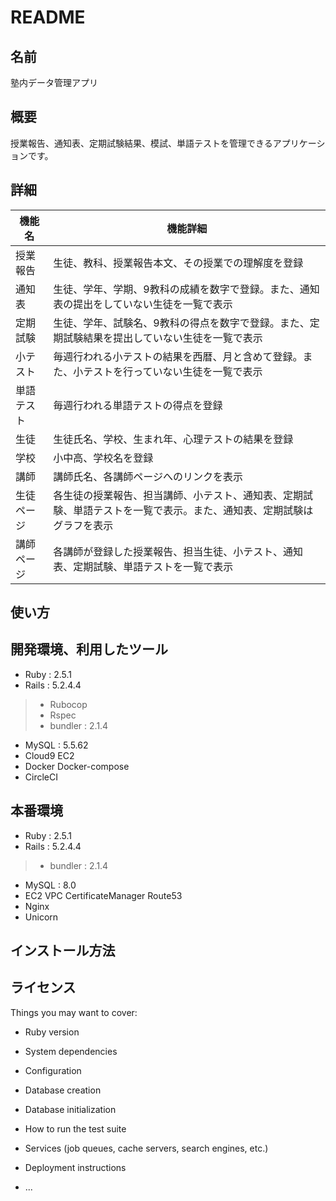 # README

## 名前

塾内データ管理アプリ

## 概要

授業報告、通知表、定期試験結果、模試、単語テストを管理できるアプリケーションです。

## 詳細 

| 機能名 | 機能詳細 |
| ------------- | ------------- |
| 授業報告  | 生徒、教科、授業報告本文、その授業での理解度を登録  |
| 通知表  | 生徒、学年、学期、9教科の成績を数字で登録。また、通知表の提出をしていない生徒を一覧で表示  |
| 定期試験  | 生徒、学年、試験名、9教科の得点を数字で登録。また、定期試験結果を提出していない生徒を一覧で表示  |
| 小テスト  | 毎週行われる小テストの結果を西暦、月と含めて登録。また、小テストを行っていない生徒を一覧で表示  |
| 単語テスト  | 毎週行われる単語テストの得点を登録  |
| 生徒  | 生徒氏名、学校、生まれ年、心理テストの結果を登録  |
| 学校  | 小中高、学校名を登録  |
| 講師  | 講師氏名、各講師ページへのリンクを表示  |
| 生徒ページ  | 各生徒の授業報告、担当講師、小テスト、通知表、定期試験、単語テストを一覧で表示。また、通知表、定期試験はグラフを表示  |
| 講師ページ  | 各講師が登録した授業報告、担当生徒、小テスト、通知表、定期試験、単語テストを一覧で表示  |

## 使い方

## 開発環境、利用したツール

- Ruby : 2.5.1
- Rails : 5.2.4.4
> - Rubocop
> - Rspec
> - bundler : 2.1.4
- MySQL : 5.5.62
- Cloud9 EC2
- Docker Docker-compose
- CircleCI

## 本番環境

- Ruby : 2.5.1
- Rails : 5.2.4.4
> - bundler : 2.1.4
- MySQL : 8.0
- EC2 VPC CertificateManager Route53
- Nginx
- Unicorn

## インストール方法

## ライセンス

Things you may want to cover:

* Ruby version

* System dependencies

* Configuration

* Database creation

* Database initialization

* How to run the test suite

* Services (job queues, cache servers, search engines, etc.)

* Deployment instructions

* ...
